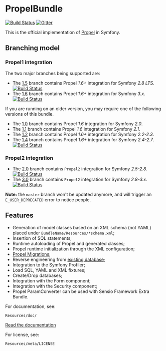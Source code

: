 PropelBundle
============

[![Build Status](https://travis-ci.org/propelorm/PropelBundle.svg?branch=1.5)](https://travis-ci.org/propelorm/PropelBundle)
[![Gitter](https://badges.gitter.im/Join%20Chat.svg)](https://gitter.im/propelorm/PropelBundle?utm_source=badge&utm_medium=badge&utm_campaign=pr-badge&utm_content=badge)

This is the official implementation of [Propel](http://www.propelorm.org/Propel/) in Symfony.

## Branching model

### Propel1 integration

The two major branches being supported are:

* The [1.5](https://github.com/propelorm/PropelBundle/tree/1.5) branch contains Propel *1.6+* integration for Symfony *2.8 LTS*. [![Build Status](https://travis-ci.org/propelorm/PropelBundle.svg?branch=1.5)](https://travis-ci.org/propelorm/PropelBundle)
* The [1.6](https://github.com/propelorm/PropelBundle/tree/1.6) branch contains Propel *1.6+* integration for Symfony *3.x*. [![Build Status](https://travis-ci.org/propelorm/PropelBundle.svg?branch=1.6)](https://travis-ci.org/propelorm/PropelBundle)

If you are running on an older version, you may require one of the following versions of this bundle.

* The [1.0](https://github.com/propelorm/PropelBundle/tree/1.0) branch contains Propel *1.6* integration for Symfony *2.0*.
* The [1.1](https://github.com/propelorm/PropelBundle/tree/1.1) branch contains Propel *1.6* integration for Symfony *2.1*.
* The [1.2](https://github.com/propelorm/PropelBundle/tree/1.2) branch contains Propel *1.6+* integration for Symfony *2.2-2.3*.
* The [1.4](https://github.com/propelorm/PropelBundle/tree/1.4) branch contains Propel *1.6+* integration for Symfony *2.4-2.7*. [![Build Status](https://travis-ci.org/propelorm/PropelBundle.svg?branch=1.4)](https://travis-ci.org/propelorm/PropelBundle)

### Propel2 integration

* The [2.0](https://github.com/propelorm/PropelBundle/tree/2.0) branch contains `Propel2` integration for Symfony *2.5-2.8*. [![Build Status](https://travis-ci.org/propelorm/PropelBundle.svg?branch=2.0)](https://travis-ci.org/propelorm/PropelBundle)
* The [3.0](https://github.com/propelorm/PropelBundle/tree/3.0) branch contains `Propel2` integration for Symfony *2.8-3.x*. [![Build Status](https://travis-ci.org/propelorm/PropelBundle.svg?branch=3.0)](https://travis-ci.org/propelorm/PropelBundle)

**Note:** the `master` branch won't be updated anymore, and will trigger an `E_USER_DEPRECATED` error to notice people.

## Features

 * Generation of model classes based on an XML schema (not YAML) placed under `BundleName/Resources/*schema.xml`;
 * Insertion of SQL statements;
 * Runtime autoloading of Propel and generated classes;
 * Propel runtime initialization through the XML configuration;
 * [Propel Migrations](http://propelorm.org/Propel/documentation/10-migrations.html);
 * Reverse engineering from [existing database](http://propelorm.org/Propel/cookbook/working-with-existing-databases.html);
 * Integration to the Symfony Profiler;
 * Load SQL, YAML and XML fixtures;
 * Create/Drop databases;
 * Integration with the Form component;
 * Integration with the Security component;
 * Propel ParamConverter can be used with Sensio Framework Extra Bundle.

For documentation, see:

    Resources/doc/

[Read the documentation](https://github.com/propelorm/PropelBundle/blob/1.5/Resources/doc/index.markdown)

For license, see:

    Resources/meta/LICENSE
